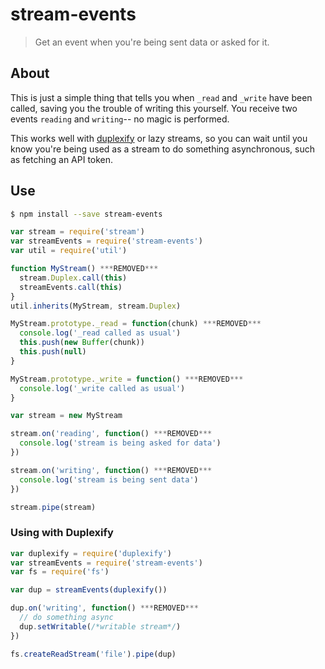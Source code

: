 # stream-events

> Get an event when you're being sent data or asked for it.

## About

This is just a simple thing that tells you when `_read` and `_write` have been called, saving you the trouble of writing this yourself. You receive two events `reading` and `writing`-- no magic is performed.

This works well with [duplexify](https://github.com/mafintosh/duplexify) or lazy streams, so you can wait until you know you're being used as a stream to do something asynchronous, such as fetching an API token.


## Use
```sh
$ npm install --save stream-events
```
```js
var stream = require('stream')
var streamEvents = require('stream-events')
var util = require('util')

function MyStream() ***REMOVED***
  stream.Duplex.call(this)
  streamEvents.call(this)
}
util.inherits(MyStream, stream.Duplex)

MyStream.prototype._read = function(chunk) ***REMOVED***
  console.log('_read called as usual')
  this.push(new Buffer(chunk))
  this.push(null)
}

MyStream.prototype._write = function() ***REMOVED***
  console.log('_write called as usual')
}

var stream = new MyStream

stream.on('reading', function() ***REMOVED***
  console.log('stream is being asked for data')
})

stream.on('writing', function() ***REMOVED***
  console.log('stream is being sent data')
})

stream.pipe(stream)
```

### Using with Duplexify
```js
var duplexify = require('duplexify')
var streamEvents = require('stream-events')
var fs = require('fs')

var dup = streamEvents(duplexify())

dup.on('writing', function() ***REMOVED***
  // do something async
  dup.setWritable(/*writable stream*/)
})

fs.createReadStream('file').pipe(dup)
```